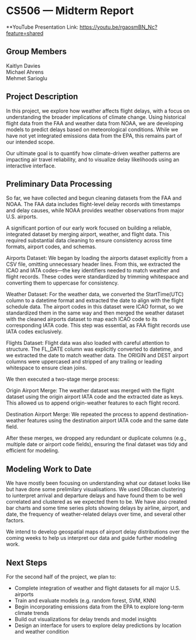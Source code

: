 # CS506 — Midterm Report

**YouTube Presentation Link:  https://youtu.be/rgaosmBN_Nc?feature=shared

## Group Members
Kaitlyn Davies  
Michael Ahrens  
Mehmet Sarioglu


## Project Description

In this project, we explore how weather affects flight delays, with a focus on understanding the broader implications of climate change. Using historical flight data from the FAA and weather data from NOAA, we are developing models to predict delays based on meteorological conditions. While we have not yet integrated emissions data from the EPA, this remains part of our intended scope.

Our ultimate goal is to quantify how climate-driven weather patterns are impacting air travel reliability, and to visualize delay likelihoods using an interactive interface.


## Preliminary Data Processing

So far, we have collected and begun cleaning datasets from the FAA and NOAA. The FAA data includes flight-level delay records with timestamps and delay causes, while NOAA provides weather observations from major U.S. airports.

A significant portion of our early work focused on building a reliable, integrated dataset by merging airport, weather, and flight data. This required substantial data cleaning to ensure consistency across time formats, airport codes, and schemas.

Airports Dataset:
We began by loading the airports dataset explicitly from a CSV file, omitting unnecessary header lines. From this, we extracted the ICAO and IATA codes—the key identifiers needed to match weather and flight records. These codes were standardized by trimming whitespace and converting them to uppercase for consistency.

Weather Dataset:
For the weather data, we converted the StartTime(UTC) column to a datetime format and extracted the date to align with the flight schedule data. The airport codes in this dataset were ICAO format, so we standardized them in the same way and then merged the weather dataset with the cleaned airports dataset to map each ICAO code to its corresponding IATA code. This step was essential, as FAA flight records use IATA codes exclusively.

Flights Dataset:
Flight data was also loaded with careful attention to structure. The FL_DATE column was explicitly converted to datetime, and we extracted the date to match weather data. The ORIGIN and DEST airport columns were uppercased and stripped of any trailing or leading whitespace to ensure clean joins.


We then executed a two-stage merge process:

Origin Airport Merge: The weather dataset was merged with the flight dataset using the origin airport IATA code and the extracted date as keys. This allowed us to append origin-weather features to each flight record.

Destination Airport Merge: We repeated the process to append destination-weather features using the destination airport IATA code and the same date field.

After these merges, we dropped any redundant or duplicate columns (e.g., multiple date or airport code fields), ensuring the final dataset was tidy and efficient for modeling.


## Modeling Work to Date

We have mostly been focusing on understanding what our dataset looks like but have done some prelimilary visualisations. We used DBscan clustering to iunterpret arrival and departure delays and have found them to be well correlated and clustered as we expected them to be. We have also created bar charts and some time series plots showing delays by airline, airport, and date, the frequency of weather-related delays over time, and several other factors.

We intend to develop geospatial maps of airport delay distributions over the coming weeks to help us interpret our data and guide further modeling work.


## Next Steps

For the second half of the project, we plan to:

- Complete integration of weather and flight datasets for all major U.S. airports
- Train and evaluate  models (e.g. random forest, SVM, KNN)
- Begin incorporating emissions data from the EPA to explore long-term climate trends
- Build out visualizations for delay trends and model insights
- Design an  interface for users to explore delay predictions by location and weather condition
